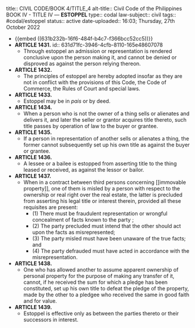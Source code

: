 title:: CIVIL CODE/BOOK 4/TITLE_4
alt-title:: Civil Code of the Philippines BOOK IV - TITLE IV —  **ESTOPPEL**
type:: codal
law-subject:: civil
tags:: #codal/estoppel
status:: active
date-uploaded:: 16:03; Thursday, 27th October 2022

- {{embed ((631b232b-16f6-484f-b4c7-f366bcc52cc5))}}
- **ARTICLE 1431.**
  id:: 631d71fc-3946-4cfb-8110-165e48607078
	- Through estoppel an admission or representation is rendered conclusive upon the person making it, and cannot be denied or disproved as against the person relying thereon.
- **ARTICLE 1432.**
	- The principles of estoppel are hereby adopted insofar as they are not in conflict with the provisions of this Code, the Code of Commerce, the Rules of Court and special laws.
- **ARTICLE 1433.**
	- Estoppel may be in *pais* or by deed.
- **ARTICLE 1434.**
	- When a person who is not the owner of a thing sells or alienates and delivers it, and later the seller or grantor acquires title thereto, such title passes by operation of law to the buyer or grantee.
- **ARTICLE 1435.**
	- If a person in representation of another sells or alienates a thing, the former cannot subsequently set up his own title as against the buyer or grantee.
- **ARTICLE 1436.**
	- A lessee or a bailee is estopped from asserting title to the thing leased or received, as against the lessor or bailor.
- **ARTICLE 1437.**
	- When in a contract between third persons concerning [[immovable property]], one of them is misled by a person with respect to the ownership or real right over the real estate, the latter is precluded from asserting his legal title or interest therein, provided all these requisites are present:
		- (1) There must be fraudulent representation or wrongful concealment of facts known to the party ;
		- (2) The party precluded must intend that the other should act upon the facts as misrepresented;
		- (3) The party misled must have been unaware of the true facts; and
		- (4) The party defrauded must have acted in accordance with the misrepresentation.
- **ARTICLE 1438.**
	- One who has allowed another to assume apparent ownership of personal property for the purpose of making any transfer of it, cannot, if he received the sum for which a pledge has been constituted, set up his own title to defeat the pledge of the property, made by the other to a pledgee who received the same in good faith and for value.
- **ARTICLE 1439.**
	- Estoppel is effective only as between the parties thereto or their successors in interest.
